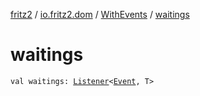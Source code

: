 [fritz2](../../index.md) / [io.fritz2.dom](../index.md) / [WithEvents](index.md) / [waitings](./waitings.md)

# waitings

`val waitings: `[`Listener`](../-listener/index.md)`<`[`Event`](https://kotlinlang.org/api/latest/jvm/stdlib/org.w3c.dom.events/-event/index.html)`, T>`